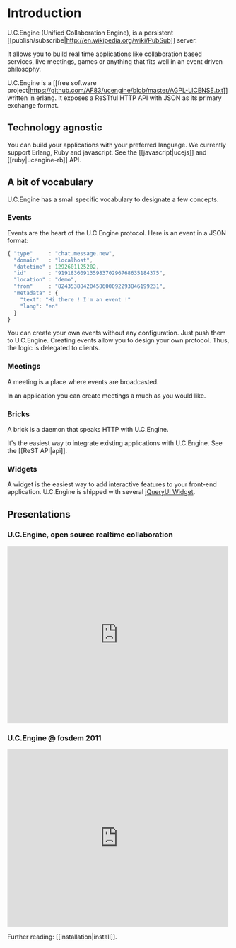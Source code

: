 # Introduction

U.C.Engine (Unified Collaboration Engine), is a persistent [[publish/subscribe|http://en.wikipedia.org/wiki/PubSub]] server.

It allows you to build real time applications like collaboration based services, live meetings, games or anything that fits well in an event driven philosophy.

U.C.Engine is a [[free software project|https://github.com/AF83/ucengine/blob/master/AGPL-LICENSE.txt]] written in erlang. It exposes a ReSTful HTTP API with JSON as its primary exchange format.

## Technology agnostic

You can build your applications with your preferred language. We currently support Erlang, Ruby and javascript. See the [[javascript|ucejs]] and [[ruby|ucengine-rb]] API.

## A bit of vocabulary

U.C.Engine has a small specific vocabulary to designate a few concepts.

### Events

Events are the heart of the U.C.Engine protocol.
Here is an event in a JSON format:

```javascript
{ "type"     : "chat.message.new",
  "domain"   : "localhost",
  "datetime" : 1292601125202,
  "id"       : "91918360913598370296768635184375",
  "location" : "demo",
  "from"     : "82435388420458600092293846199231",
  "metadata" : {
    "text": "Hi there ! I'm an event !"
    "lang": "en"
  }
}
```

You can create your own events without any configuration. Just push them to U.C.Engine.
Creating events allow you to design your own protocol. Thus, the logic is delegated to clients.

### Meetings

A meeting is a place where events are broadcasted.

In an application you can create meetings a much as you would like.

### Bricks

A brick is a daemon that speaks HTTP with U.C.Engine.

It's the easiest way to integrate existing applications with U.C.Engine. See the [[ReST API|api]].

### Widgets

A widget is the easiest way to add interactive features to your front-end application. U.C.Engine is shipped with several [jQueryUI Widget](http://jqueryui.com/).

## Presentations

### U.C.Engine, open source realtime collaboration

<div style="width:500px"><iframe src="http://www.slideshare.net/slideshow/embed_code/6772504" width="500" height="400" frameborder="0" marginwidth="0" marginheight="0" scrolling="no"></iframe></div>

### U.C.Engine @ fosdem 2011

<div style="width:500px"><iframe src="http://www.slideshare.net/slideshow/embed_code/7092130" width="500" height="400" frameborder="0" marginwidth="0" marginheight="0" scrolling="no"></iframe></div>

Further reading: [[installation|install]].
